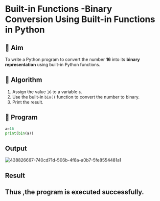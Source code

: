 # Built-in Functions -Binary Conversion Using Built-in Functions in Python

## 🎯 Aim
To write a Python program to convert the number **16** into its **binary representation** using built-in Python functions.

## 🧠 Algorithm
1. Assign the value `16` to a variable `a`.
2. Use the built-in `bin()` function to convert the number to binary.
3. Print the result.

## 🧾 Program
~~~python
a=16
print(bin(a))
~~~

## Output
![438826667-740cd71d-506b-4f8a-a0b7-5fe8554481a1](https://github.com/user-attachments/assets/3d90ea4f-689b-4e69-ad4e-5a91716980a0)

## Result
Thus ,the program is executed successfully.
---
